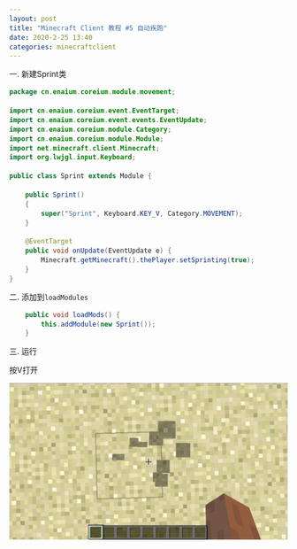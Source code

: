 ```yaml
---
layout: post
title: "Minecraft Client 教程 #5 自动疾跑"
date: 2020-2-25 13:40
categories: minecraftclient
---
```


一. 新建Sprint类
```java
package cn.enaium.coreium.module.movement;

import cn.enaium.coreium.event.EventTarget;
import cn.enaium.coreium.event.events.EventUpdate;
import cn.enaium.coreium.module.Category;
import cn.enaium.coreium.module.Module;
import net.minecraft.client.Minecraft;
import org.lwjgl.input.Keyboard;

public class Sprint extends Module {

    public Sprint()
    {
        super("Sprint", Keyboard.KEY_V, Category.MOVEMENT);
    }

    @EventTarget
    public void onUpdate(EventUpdate e) {
        Minecraft.getMinecraft().thePlayer.setSprinting(true);
    }
}
```

二. 添加到`loadModules`
```java
    public void loadMods() {
        this.addModule(new Sprint());
    }
```

三. 运行

按V打开

![5-1](/assets/minecraftclient/5-1.png)

